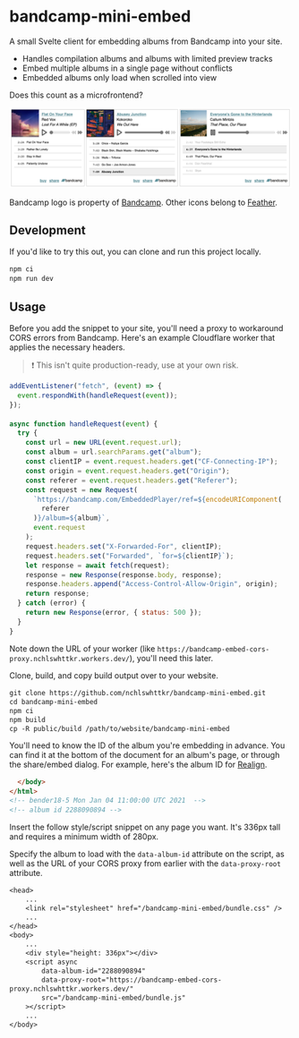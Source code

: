 # bandcamp-mini-embed

A small Svelte client for embedding albums from Bandcamp into your site.

- Handles compilation albums and albums with limited preview tracks
- Embed multiple albums in a single page without conflicts
- Embedded albums only load when scrolled into view

Does this count as a microfrontend?

![Three music players sit side by side - each player shows an album cover, details about the current song, music controls, and a list of tracks](./screenshot.png)

Bandcamp logo is property of [Bandcamp](https://bandcamp.com). Other icons belong to [Feather](https://feathericons.com/).

## Development

If you'd like to try this out, you can clone and run this project locally.

```sh
npm ci
npm run dev
```

## Usage

Before you add the snippet to your site, you'll need a proxy to workaround CORS errors from Bandcamp. Here's an example Cloudflare worker that applies the necessary headers.

> :exclamation: This isn't quite production-ready, use at your own risk.

```js
addEventListener("fetch", (event) => {
  event.respondWith(handleRequest(event));
});

async function handleRequest(event) {
  try {
    const url = new URL(event.request.url);
    const album = url.searchParams.get("album");
    const clientIP = event.request.headers.get("CF-Connecting-IP");
    const origin = event.request.headers.get("Origin");
    const referer = event.request.headers.get("Referer");
    const request = new Request(
      `https://bandcamp.com/EmbeddedPlayer/ref=${encodeURIComponent(
        referer
      )}/album=${album}`,
      event.request
    );
    request.headers.set("X-Forwarded-For", clientIP);
    request.headers.set("Forwarded", `for=${clientIP}`);
    let response = await fetch(request);
    response = new Response(response.body, response);
    response.headers.append("Access-Control-Allow-Origin", origin);
    return response;
  } catch (error) {
    return new Response(error, { status: 500 });
  }
}
```

Note down the URL of your worker (like `https://bandcamp-embed-cors-proxy.nchlswhttkr.workers.dev/`), you'll need this later.

Clone, build, and copy build output over to your website.

```
git clone https://github.com/nchlswhttkr/bandcamp-mini-embed.git
cd bandcamp-mini-embed
npm ci
npm build
cp -R public/build /path/to/website/bandcamp-mini-embed
```

You'll need to know the ID of the album you're embedding in advance. You can find it at the bottom of the document for an album's page, or through the share/embed dialog. For example, here's the album ID for [Realign](https://vine.bandcamp.com/album/realign).

```html
  </body>
</html>
<!-- bender18-5 Mon Jan 04 11:00:00 UTC 2021  -->
<!-- album id 2288090894 -->
```

Insert the follow style/script snippet on any page you want. It's 336px tall and requires a minimum width of 280px.

Specify the album to load with the `data-album-id` attribute on the script, as well as the URL of your CORS proxy from earlier with the `data-proxy-root` attribute.

```
<head>
    ...
    <link rel="stylesheet" href="/bandcamp-mini-embed/bundle.css" />
    ...
</head>
<body>
    ...
    <div style="height: 336px"></div>
    <script async
        data-album-id="2288090894"
        data-proxy-root="https://bandcamp-embed-cors-proxy.nchlswhttkr.workers.dev/"
        src="/bandcamp-mini-embed/bundle.js"
    ></script>
    ...
</body>
```

<!--
TODO
 - https://botany.bandcamp.com/track/fourteen-45-tails
 - Support tracks rather than only albums
 - Handling play suspending (waiting)
 - Document that player doesn't seem to play nice with constructor API
 - Check compatability with audio/source elements, fix console errors
 - Look for guidance on range input accessibility
 - Investigate dynamically generating/linking caption files
 - Error handling if no tracks are streamable
 - Remove/resolve workaround with inconsistent seeking on Firefox
 - Fix keyboard navigation, disabled elements
 -->
